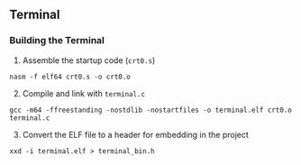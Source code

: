 ## Terminal

### Building the Terminal
1) Assemble the startup code (`crt0.s`)
```
nasm -f elf64 crt0.s -o crt0.o
```
2) Compile and link with `terminal.c`
```
gcc -m64 -ffreestanding -nostdlib -nostartfiles -o terminal.elf crt0.o terminal.c
```
3) Convert the ELF file to a header for embedding in the project
```
xxd -i terminal.elf > terminal_bin.h
```